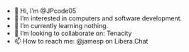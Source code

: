 - 👋 Hi, I’m @JPcode05
- 👀 I’m interested in computers and software development.
- 🌱 I’m currently learning nothing.
- 💞️ I’m looking to collaborate on: Tenacity
- 📫 How to reach me: @jamesp on Libera.Chat

<!---
JPcode05/JPcode05 is a ✨ special ✨ repository because its `README.md` (this file) appears on your GitHub profile.
You can click the Preview link to take a look at your changes.
--->
